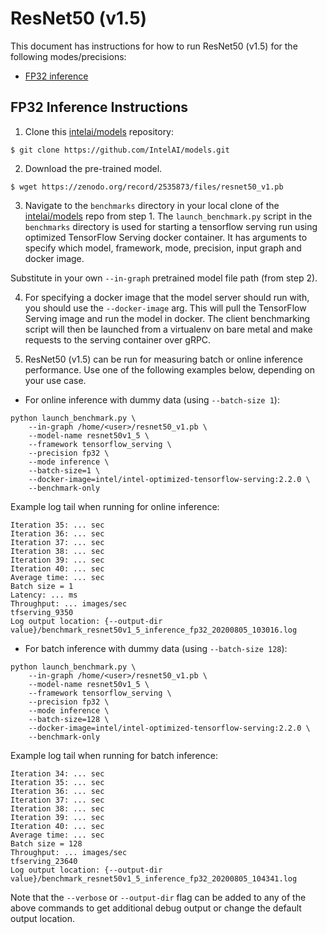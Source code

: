 # ResNet50 (v1.5)

This document has instructions for how to run ResNet50 (v1.5) for the
following modes/precisions:
* [FP32 inference](#fp32-inference-instructions)

## FP32 Inference Instructions

1. Clone this [intelai/models](https://github.com/IntelAI/models)
repository:

```
$ git clone https://github.com/IntelAI/models.git
```

2. Download the pre-trained model.
```
$ wget https://zenodo.org/record/2535873/files/resnet50_v1.pb
```

3. Navigate to the `benchmarks` directory in your local clone of
the [intelai/models](https://github.com/IntelAI/models) repo from step 1.
The `launch_benchmark.py` script in the `benchmarks` directory is
used for starting a tensorflow serving run using optimized TensorFlow Serving docker
container. It has arguments to specify which model, framework, mode,
precision, input graph and docker image.

Substitute in your own `--in-graph` pretrained model file path (from step 2).

4. For specifying a docker image that the model server should run with, you should use the `--docker-image` arg. This will pull the TensorFlow Serving image and run the model in docker. The client benchmarking script will then be launched from a virtualenv on bare metal and make requests to the serving container over gRPC.

5. ResNet50 (v1.5) can be run for measuring batch or online inference performance. Use one of the following examples below,
depending on your use case.

* For online inference with dummy data (using `--batch-size 1`):

```
python launch_benchmark.py \
    --in-graph /home/<user>/resnet50_v1.pb \
    --model-name resnet50v1_5 \
    --framework tensorflow_serving \
    --precision fp32 \
    --mode inference \
    --batch-size=1 \
    --docker-image=intel/intel-optimized-tensorflow-serving:2.2.0 \
    --benchmark-only
```
Example log tail when running for online inference:
```
Iteration 35: ... sec
Iteration 36: ... sec
Iteration 37: ... sec
Iteration 38: ... sec
Iteration 39: ... sec
Iteration 40: ... sec
Average time: ... sec
Batch size = 1
Latency: ... ms
Throughput: ... images/sec
tfserving_9350
Log output location: {--output-dir value}/benchmark_resnet50v1_5_inference_fp32_20200805_103016.log
```

* For batch inference with dummy data (using `--batch-size 128`):

```
python launch_benchmark.py \
    --in-graph /home/<user>/resnet50_v1.pb \
    --model-name resnet50v1_5 \
    --framework tensorflow_serving \
    --precision fp32 \
    --mode inference \
    --batch-size=128 \
    --docker-image=intel/intel-optimized-tensorflow-serving:2.2.0 \
    --benchmark-only
```
Example log tail when running for batch inference:
```
Iteration 34: ... sec
Iteration 35: ... sec
Iteration 36: ... sec
Iteration 37: ... sec
Iteration 38: ... sec
Iteration 39: ... sec
Iteration 40: ... sec
Average time: ... sec
Batch size = 128
Throughput: ... images/sec
tfserving_23640
Log output location: {--output-dir value}/benchmark_resnet50v1_5_inference_fp32_20200805_104341.log
```

Note that the `--verbose` or `--output-dir` flag can be added to any of the above commands
to get additional debug output or change the default output location.
